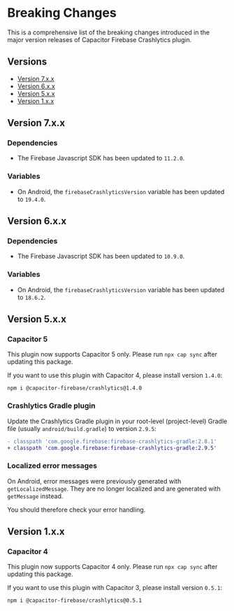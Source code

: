 # Breaking Changes

This is a comprehensive list of the breaking changes introduced in the major version releases of Capacitor Firebase Crashlytics plugin.

## Versions

- [Version 7.x.x](#version-7xx)
- [Version 6.x.x](#version-6xx)
- [Version 5.x.x](#version-5xx)
- [Version 1.x.x](#version-1xx)

## Version 7.x.x

### Dependencies

- The Firebase Javascript SDK has been updated to `11.2.0`.

### Variables

- On Android, the `firebaseCrashlyticsVersion` variable has been updated to `19.4.0`.

## Version 6.x.x

### Dependencies

- The Firebase Javascript SDK has been updated to `10.9.0`.

### Variables

- On Android, the `firebaseCrashlyticsVersion` variable has been updated to `18.6.2`.

## Version 5.x.x

### Capacitor 5

This plugin now supports Capacitor 5 only. Please run `npx cap sync` after updating this package.

If you want to use this plugin with Capacitor 4, please install version `1.4.0`:

```
npm i @capacitor-firebase/crashlytics@1.4.0
```

### Crashlytics Gradle plugin

Update the Crashlytics Gradle plugin in your root-level (project-level) Gradle file (usually `android/build.gradle`) to version `2.9.5`:

```diff
- classpath 'com.google.firebase:firebase-crashlytics-gradle:2.8.1'
+ classpath 'com.google.firebase:firebase-crashlytics-gradle:2.9.5'
```

### Localized error messages

On Android, error messages were previously generated with `getLocalizedMessage`. They are no longer localized and are generated with `getMessage` instead.

You should therefore check your error handling.

## Version 1.x.x

### Capacitor 4

This plugin now supports Capacitor 4 only. Please run `npx cap sync` after updating this package.

If you want to use this plugin with Capacitor 3, please install version `0.5.1`:

```
npm i @capacitor-firebase/crashlytics@0.5.1
```
